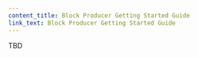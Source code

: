 ```yaml
---
content_title: Block Producer Getting Started Guide
link_text: Block Producer Getting Started Guide
---
```


TBD